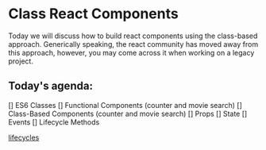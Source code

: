 # Class React Components

Today we will discuss how to build react components using the class-based approach. 
Generically speaking, the react community has moved away from this approach, however, you may come across it when working on a legacy project.

## Today's agenda:

[] ES6 Classes
[] Functional Components (counter and movie search)
[] Class-Based Components (counter and movie search)
[] Props
[] State
[] Events
[] Lifecycle Methods

[lifecycles](https://reactjs.org/docs/react-component.html#reference)
